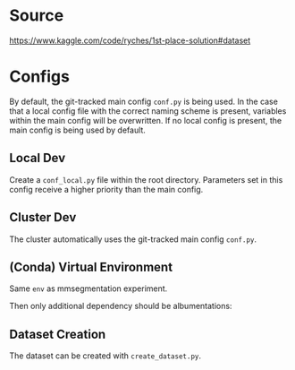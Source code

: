 # Source
https://www.kaggle.com/code/ryches/1st-place-solution#dataset

# Configs
By default, the git-tracked main config `conf.py` is being used. In the case that a local config file with the correct 
naming scheme is present, variables within the main config will be overwritten. If no local config is present, the main 
config is being used by default.

## Local Dev
Create a `conf_local.py` file within the root directory. Parameters set in this config receive a higher priority than
the main config.

## Cluster Dev
The cluster automatically uses the git-tracked main config `conf.py`.

## (Conda) Virtual Environment
Same ``env`` as mmsegmentation experiment.

Then only additional dependency should be albumentations:

## Dataset Creation
The dataset can be created with `create_dataset.py`.